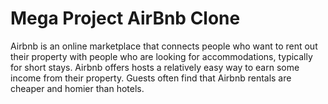 # Mega Project AirBnb Clone

Airbnb is an online marketplace that connects people who want to rent out their property with people who are looking for accommodations, typically for short stays. Airbnb offers hosts a relatively easy way to earn some income from their property. Guests often find that Airbnb rentals are cheaper and homier than hotels.
